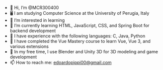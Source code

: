 - 👋 Hi, I’m @MCR300400
- 🖥️ I am studying Computer Science at the University of Perugia, Italy
- 👀 I’m interested in learning
- 🌱 I’m currently learning HTML, JavaScript, CSS, and Spring Boot for backend development
- 🥰 I have experience with the following languages: C, Java, Python
- 🌟 I have completed the Vue Mastery course to learn Vue, Vue 3, and various extensions
- 🎨 In my free time, I use Blender and Unity 3D for 3D modeling and game development
- 📫 How to reach me: edoardopippi00@gmail.com

<!---
MCR300400/MCR300400 is a ✨ special ✨ repository because its `README.md` (this file) appears on your GitHub profile.
You can click the Preview link to take a look at your changes.
--->
